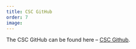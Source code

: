 ```yaml
---
title: CSC GitHub
order: 7
image:
---
```


The CSC GitHub can be found here – <a href="https://github.com/GSTT-CSC/">CSC Github</a>.